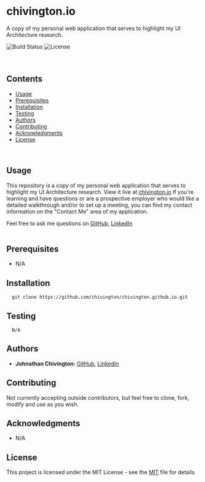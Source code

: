 <!-- <p align="center">
  <img width='350' height='350' src='https://github.com/chivington/chivington.github.io/blob/master/imgs/win.jpg' alt='Image of Me' />
</p> -->

# chivington.io
A copy of my personal web application that serves to highlight my UI Architecture research.

![Build Status](https://img.shields.io/badge/build-Stable-green.svg)
![License](https://img.shields.io/badge/license-MIT-green.svg)
<br/><br/><br/>

## Contents
* [Usage](https://github.com/chivington/chivington.io/tree/master#usage)
* [Prerequisites](https://github.com/chivington/chivington.io/tree/master#prerequisites)
* [Installation](https://github.com/chivington/chivington.io/tree/master#installation)
* [Testing](https://github.com/chivington/chivington.io/tree/master#testing)
* [Authors](https://github.com/chivington/chivington.io/tree/master#authors)
* [Contributing](https://github.com/chivington/chivington.io/tree/master#contributing)
* [Acknowledgments](https://github.com/chivington/chivington.io/tree/master#acknowledgments)
* [License](https://github.com/chivington/chivington.io/tree/master#license)
<br/>

## Usage
This repository is a copy of my personal web application that serves to highlight my UI Architecture research. View it live at [chivington.io](https://chivington.io) If you're learning and have questions or are a prospective employer who would like a detailed walkthrough and/or to set up a meeting, you can find my contact information on the "Contact Me" area of my application.

Feel free to ask me questions on [GitHub](https://github.com/chivington), [LinkedIn](https://www.linkedin.com/in/johnathan-chivington/)
<br/><br/>

## Prerequisites
  * N/A

## Installation
```
  git clone https://github.com/chivington/chivington.github.io.git
```

## Testing
```
  N/A
```

## Authors
* **Johnathan Chivington:** [GitHub](https://github.com/chivington), [LinkedIn](https://www.linkedin.com/in/johnathan-chivington/)

## Contributing
Not currently accepting outside contributors, but feel free to clone, fork, modify and use as you wish.

## Acknowledgments
   * N/A

## License
This project is licensed under the MIT License - see the [MIT](https://github.com/chivington/chivington.io/tree/master/blob/master/LICENSE) file for details
<br/><br/>
